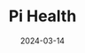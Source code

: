 ---  
layout: startup_page  
title: "Pi Health"  
id: "pihealth.ai"  
permalink: "/pihealthpihealth.ai03142024/"  
website: "https://www.pihealth.ai/index.html"  
funding_round: "Series A"  
funding_amount: "$30M"  
investors: "AlleyCorp, Obvious Ventures, Invus Capital"  
about: "Pi Health is an oncology-focused health technology and clinical research company aiming to revolutionize global access to cancer care and clinical trials. Its platform, FICS, integrates software into a global network of clinical trial sites to accelerate patient enrollment and improve data collection, ultimately speeding up drug development and reducing costs. This addresses the significant inefficiencies in the current clinical trial system."  
markets: "Healthtech, Oncology, Clinical Research"  
hq: "Cambridge, Massachusetts, United States"  
founded_year: "2021"  
linkedin: "https://www.linkedin.com/company/pi-health-global"  
twitter: ""  
instagram: ""  
facebook: ""  
crunchbase: "https://www.crunchbase.com/organization/pi-health"  
pitchbook: "https://pitchbook.com/profiles/company/533208-88"  

date_display: "14-Mar-2024"  
date: "2024-03-14"

# SEO Optimization  
meta_title: "Pi Health - Series A Funding ($30M)"  
meta_description: "Pi Health, Pi Health is an oncology-focused health technology and clinical research company aiming to revolutionize global access to cancer care and clinical tri..."  
meta_keywords: "Pi Health, Healthtech, Oncology, Clinical Research, Series A funding"  
canonical_url: "https://startup.projectstartups.com/pihealthpihealth.ai03142024/"  
---